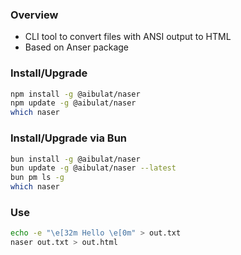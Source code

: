 ### Overview

- CLI tool to convert files with ANSI output to HTML
- Based on Anser package

### Install/Upgrade

```bash
npm install -g @aibulat/naser
npm update -g @aibulat/naser
which naser
```

### Install/Upgrade via Bun

```bash
bun install -g @aibulat/naser
bun update -g @aibulat/naser --latest
bun pm ls -g
which naser
```

### Use

```bash
echo -e "\e[32m Hello \e[0m" > out.txt
naser out.txt > out.html
```
